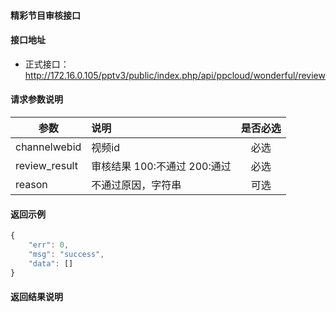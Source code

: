 #### 精彩节目审核接口

#### 接口地址
  * 正式接口：http://172.16.0.105/pptv3/public/index.php/api/ppcloud/wonderful/review

#### 请求参数说明
|  参数         |说明          |是否必选|
| ------------- |:-------------|:-----:|
| channelwebid      | 视频id |必选    |
| review_result      | 审核结果 100:不通过	200:通过| 必选  |
| reason      | 不通过原因，字符串 |可选    |
#### 返回示例
```javascript
{
    "err": 0,
    "msg": "success",
    "data": []
}
```

#### 返回结果说明
```javascript

```